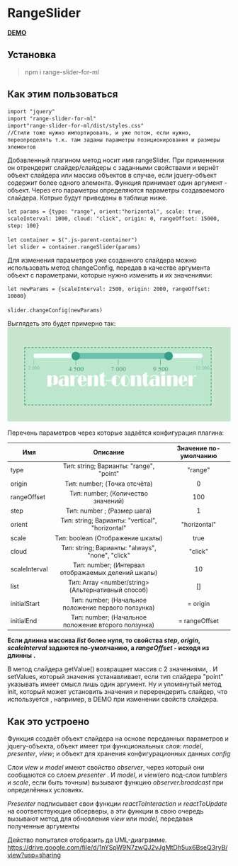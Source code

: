 # RangeSlider

[__DEMO__](https://euyevnc.github.io/RangeSlider/)

## Установка 
>npm i range-slider-for-ml

## Как этим пользоваться
 
```
import "jquery"  
import "range-slider-for-ml"  
import"range-slider-for-ml/dist/styles.css"    
//Стили тоже нужно импортировать, и уже потом, если нужно, переопределять т.к. там заданы параметры позиционирования и размеры элементов  
```

Добавленный плагином метод носит имя rangeSlider. При применении он отрендерит слайдер/слайдеры с заданными свойствами и вернёт объект слайдера или массив объектов в случае, если jquery-объект содержит более одного элемента. Функция принимает один аргумент - объект. Через его параметры определяются параметры создаваемого слайдера. Котрые будут приведены в таблице ниже. 

```
let params = {type: "range", orient:"horizontal", scale: true, scaleInterval: 1000, cloud: "click", origin: 0, rangeOffset: 15000, step: 100}

let container = $(".js-parent-container")
let slider = container.rangeSlider(params)

```

Для изменения параметров уже созданного слайдера можно использовать метод changeConfig, передав в качестве аргумента объект с параметрами, которые нужно изменить и их значениями:

```
let newParams = {scaleInterval: 2500, origin: 2000, rangeOffset: 10000}

slider.changeConfig(newParams)

```
Выглядеть это будет примерно так:  
![demo](https://github.com/Euyevnc/RangeSlider/blob/master/readme_assets/readme.png)



Перечень параметров через которые задаётся конфигурация плагина:

|    Имя          |Описание                                          |Значение по-умолчанию|
|  -------------  |:------------------------------------------------:|:-----:|
|    type         |Тип: string; Варианты: "range", "point"            |"range"| |
|    origin       | Тип: number; (Точка отсчёта)                      | 0|
|    rangeOffset  | Тип: number; (Количество значений)                | 100|
|    step         | Тип: number ;  (Размер шага)                       | 1|
|    orient       | Тип: string; Варианты: "vertical", "horizontal"  | "horizontal"|
|    scale        | Тип: boolean   (Отображение шкалы)            | true|
|    cloud        | Тип: string; Варианты: "always", "none", "click" | "click"|
|    scaleInterval| Тип: number; (Интервал отображаемых делений шкалы) | 10|
|    list         | Тип: Array <number/string> (Альтернативный способ)  | []|
|    initialStart | Тип: number; (Начальное положение первого ползунка) | = origin|
|    initialEnd   | Тип: number; (Начальное положение второго ползунка) | = rangeOffset|
    

**Если длинна массива _list_ более нуля, то свойства _step_, _origin_, _scaleInterval_ задаются по-умолчанию, а _rangeOffset_ - исходя из длинны .**

В метод слайдера getValue() возвращает массив с 2 значениями, . И setValues, который значения устанавливает, если тип слайдера  "point" указывать имеет смысл лишь один аргумент. Ну и упомянутый метод init, который может установить значения и перерендерить слайдер, что используется , например, в DEMO при изменении свойств слайдера.

## Как это устроено

Функция создаёт объект слайдера на основе переданных параметров и jquery-объекта, объект имеет три функциональных слоя: _model_, _presenter_, _view_; и объект для хранения конфигурационных данных _config_

Слои _view_ и _model_ имеют свойство _observer_, через который они сообщаются со слоем _presenter_ . И _model_, и _view_(его под-слои _tumblers_ и _scale_, если быть точным) вызывают функцию _observer.broadcast_ при определённых условиях. 

_Presenter_ подписывает свои функции _reactToInteraction_ и _reactToUpdate_ на соответствующие обсерверы, а эти функции в свою очередь вызывают метод для обновления _view_ или _model_, передавая полученные аргументы

Действо попытался отобразить да UML-диаграмме. 
https://drive.google.com/file/d/1nYSpW9N7zwQJ2vJgMtDh5ux6BseQ3ryB/view?usp=sharing







